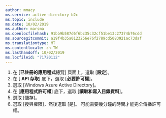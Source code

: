 ```yaml
---
author: mmacy
ms.service: active-directory-b2c
ms.topic: include
ms.date: 10/02/2019
ms.author: marsma
ms.openlocfilehash: 91bb9b587d6f6bc35c32cf51be13c27374b76cdd
ms.sourcegitcommit: a19f4b35a0123256e76f2789cd5083921ac73daf
ms.translationtype: MT
ms.contentlocale: zh-TW
ms.lasthandoff: 10/02/2019
ms.locfileid: "71720112"
---
```

1. 在 [**已註冊的應用程式**總覽] 頁面上，選取 [**設定**]。
1. 在 [ **API 存取**] 底下，選取 [**必要許可權**]。
1. 選取 [Windows Azure Active Directory]。
1. 在 [**應用程式許可權**] 底下，選取 [**讀取和寫入目錄資料**]。
1. 選取 [儲存]。
1. 選取 [授與權限]，然後選取 [是]。 可能需要幾分鐘的時間才能完全傳播許可權。